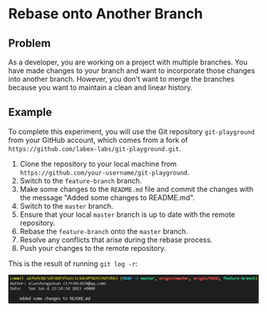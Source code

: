# Rebase onto Another Branch

## Problem

As a developer, you are working on a project with multiple branches. You have made changes to your branch and want to incorporate those changes into another branch. However, you don't want to merge the branches because you want to maintain a clean and linear history.

## Example

To complete this experiment, you will use the Git repository `git-playground` from your GitHub account, which comes from a fork of `https://github.com/labex-labs/git-playground.git`.

1. Clone the repository to your local machine from `https://github.com/your-username/git-playground`.
2. Switch to the `feature-branch` branch.
3. Make some changes to the `README.md` file and commit the changes with the message "Added some changes to README.md".
4. Switch to the `master` branch.
5. Ensure that your local `master` branch is up to date with the remote repository.
6. Rebase the `feature-branch` onto the `master` branch.
7. Resolve any conflicts that arise during the rebase process.
8. Push your changes to the remote repository.

This is the result of running `git log -r`:

![<result>](./assets/challenge-rebase-onto-branch-step1-1.png)
